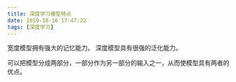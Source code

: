 ```yaml
---
title: 深度学习模型特点
date: 2019-10-16 17:47:22
tags: [深度学习]
---
```


宽度模型拥有强大的记忆能力。
深度模型具有很强的泛化能力。

可以把模型分成两部分，一部分作为另一部分的输入之一，从而使模型具有两者的优点。